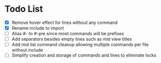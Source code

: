 # Todo List

- [x] Remove hover effect for lines without any command
- [x] Rename include to import
- [ ] Alias #- to #-pre since most commands will be prefixes
- [ ] Add separators besides empty lines such as mid view titles
- [ ] Add mid list command cleanup allowing multiple commands per file without include
- [ ] Simplify creation and storage of commands and lines to eliminate locks
